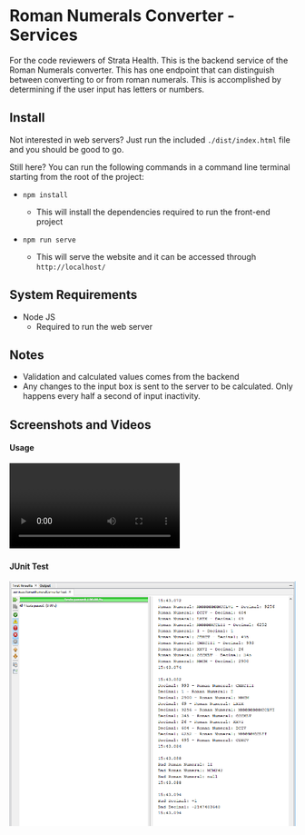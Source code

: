 # Roman Numerals Converter - Services
For the code reviewers of Strata Health. This is the backend service of the Roman Numerals converter. This has one endpoint that can distinguish between converting to or from roman numerals. This is accomplished by determining if the user input has letters or numbers.

## Install
Not interested in web servers? Just run the included `./dist/index.html` file and you should be good to go.

Still here? You can run the following commands in a command line terminal starting from the root of the project:
- `npm install`
	- This will install the dependencies required to run the front-end project

- `npm run serve`
	- This will serve the website and it can be accessed through `http://localhost/`

## System Requirements
- Node JS
	- Required to run the web server

## Notes
- Validation and calculated values comes from the backend
- Any changes to the input box is sent to the server to be calculated. Only happens every half a second of input inactivity.

## Screenshots and Videos
#### Usage
![Video](https://github.com/JediahDizon/roman-numerals-converter.client/blob/master/assets/Test%20Case.MOV "Use Case")

#### JUnit Test
![Screenshot](https://github.com/JediahDizon/roman-numerals-converter.client/blob/master/assets/Test%20Result.png "JUnit Test")
